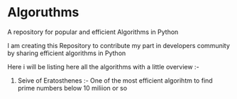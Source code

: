 # Algoruthms
A repository for popular and efficient Algorithms in Python

I am creating this Repository to contribute my part in developers community by sharing efficient algorithms in Python


Here i will be listing here all the algorithms with a little overview :-
1. Seive of Eratosthenes :- One of the most efficient algorihtm to find prime numbers below 10 miliion or so
